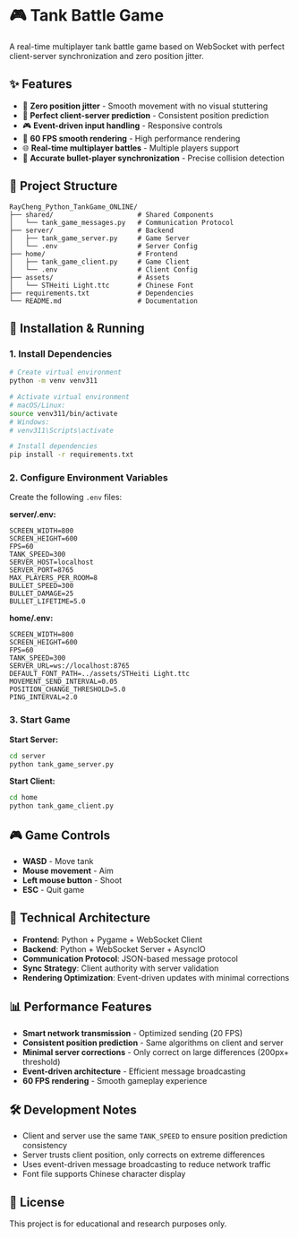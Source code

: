 # 🎮 Tank Battle Game

A real-time multiplayer tank battle game based on WebSocket with perfect client-server synchronization and zero position jitter.

## ✨ Features

- 🎯 **Zero position jitter** - Smooth movement with no visual stuttering
- 🔄 **Perfect client-server prediction** - Consistent position prediction
- 🎮 **Event-driven input handling** - Responsive controls
- 🚀 **60 FPS smooth rendering** - High performance rendering
- 🌐 **Real-time multiplayer battles** - Multiple players support
- 🔫 **Accurate bullet-player synchronization** - Precise collision detection

## 📁 Project Structure

```
RayCheng_Python_TankGame_ONLINE/
├── shared/                     # Shared Components
│   └── tank_game_messages.py   # Communication Protocol
├── server/                     # Backend
│   ├── tank_game_server.py     # Game Server
│   └── .env                    # Server Config
├── home/                       # Frontend
│   ├── tank_game_client.py     # Game Client
│   └── .env                    # Client Config
├── assets/                     # Assets
│   └── STHeiti Light.ttc       # Chinese Font
├── requirements.txt            # Dependencies
└── README.md                   # Documentation
```

## 🚀 Installation & Running

### 1. Install Dependencies

```bash
# Create virtual environment
python -m venv venv311

# Activate virtual environment
# macOS/Linux:
source venv311/bin/activate
# Windows:
# venv311\Scripts\activate

# Install dependencies
pip install -r requirements.txt
```

### 2. Configure Environment Variables

Create the following `.env` files:

**server/.env:**
```env
SCREEN_WIDTH=800
SCREEN_HEIGHT=600
FPS=60
TANK_SPEED=300
SERVER_HOST=localhost
SERVER_PORT=8765
MAX_PLAYERS_PER_ROOM=8
BULLET_SPEED=300
BULLET_DAMAGE=25
BULLET_LIFETIME=5.0
```

**home/.env:**
```env
SCREEN_WIDTH=800
SCREEN_HEIGHT=600
FPS=60
TANK_SPEED=300
SERVER_URL=ws://localhost:8765
DEFAULT_FONT_PATH=../assets/STHeiti Light.ttc
MOVEMENT_SEND_INTERVAL=0.05
POSITION_CHANGE_THRESHOLD=5.0
PING_INTERVAL=2.0
```

### 3. Start Game

**Start Server:**
```bash
cd server
python tank_game_server.py
```

**Start Client:**
```bash
cd home
python tank_game_client.py
```

## 🎮 Game Controls

- **WASD** - Move tank
- **Mouse movement** - Aim
- **Left mouse button** - Shoot
- **ESC** - Quit game

## 🔧 Technical Architecture

- **Frontend**: Python + Pygame + WebSocket Client
- **Backend**: Python + WebSocket Server + AsyncIO
- **Communication Protocol**: JSON-based message protocol
- **Sync Strategy**: Client authority with server validation
- **Rendering Optimization**: Event-driven updates with minimal corrections

## 📊 Performance Features

- **Smart network transmission** - Optimized sending (20 FPS)
- **Consistent position prediction** - Same algorithms on client and server
- **Minimal server corrections** - Only correct on large differences (200px+ threshold)
- **Event-driven architecture** - Efficient message broadcasting
- **60 FPS rendering** - Smooth gameplay experience

## 🛠️ Development Notes

- Client and server use the same `TANK_SPEED` to ensure position prediction consistency
- Server trusts client position, only corrects on extreme differences
- Uses event-driven message broadcasting to reduce network traffic
- Font file supports Chinese character display

## 📝 License

This project is for educational and research purposes only. 